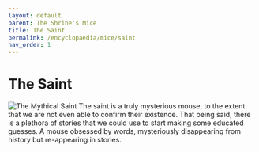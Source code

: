 ```yaml
---
layout: default
parent: The Shrine's Mice
title: The Saint
permalink: /encyclopaedia/mice/saint
nav_order: 1
---
```


# The Saint
<img src="../../assets/saint.png" alt="The Mythical Saint">
The saint is a truly mysterious mouse, to the extent that we are not even able to confirm their existence. That being said, there is a plethora of stories that we could use to start making some educated guesses. A mouse obsessed by words, mysteriously disappearing from history but re-appearing in stories.